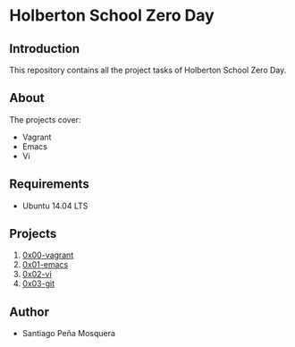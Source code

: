 # Holberton School Zero Day

## Introduction 
This repository contains all the project tasks of Holberton School Zero Day.

## About
The projects cover:
- Vagrant
- Emacs
- Vi

## Requirements
* Ubuntu 14.04 LTS

## Projects
1. [0x00-vagrant](./0x00-vagrant)
2. [0x01-emacs](./0x01-emacs)
3. [0x02-vi](./0x02-vi)
4. [0x03-git](./0x03-git)

## Author
* Santiago Peña Mosquera
